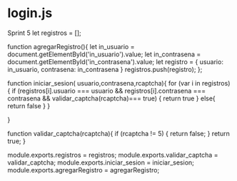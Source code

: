 # login.js
Sprint 5
let registros = [];

function agregarRegistro(){
    let in_usuario = document.getElementById('in_usuario').value;
    let in_contrasena = document.getElementById('in_contrasena').value;
    let registro = {
        usuario: in_usuario,
        contrasena: in_contrasena
    }
    registros.push(registro);
};

function iniciar_sesion( usuario,contrasena,rcaptcha){
for (var i in registros) {
        if (registros[i].usuario === usuario  && registros[i].contrasena === contrasena && validar_captcha(rcaptcha)=== true) {
            return true
        }
        else{
            return false
            }
    } 
    
}

function validar_captcha(rcaptcha){
if (rcaptcha != 5) {
    return  false;
    }
return true;
}


module.exports.registros = registros;
module.exports.validar_captcha = validar_captcha;
module.exports.iniciar_sesion = iniciar_sesion;
module.exports.agregarRegistro = agregarRegistro;
